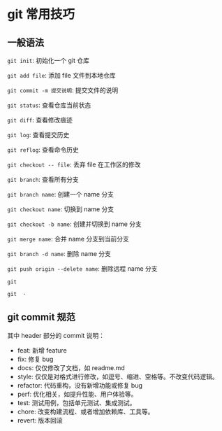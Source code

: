 # git 常用技巧

## 一般语法

`git init`: 初始化一个 git 仓库

`git add file`: 添加 file 文件到本地仓库

`git commit -m 提交说明`: 提交文件的说明

`git status`: 查看仓库当前状态

`git diff`: 查看修改痕迹

`git log`: 查看提交历史

`git reflog`: 查看命令历史

`git checkout -- file`: 丢弃 file 在工作区的修改

`git branch`: 查看所有分支

`git branch name`: 创建一个 name 分支

`git checkout name`: 切换到 name 分支

`git checkout -b name`: 创建并切换到 name 分支

`git merge name`: 合并 name 分支到当前分支

`git branch -d name`: 删除 name 分支

`git push origin --delete name`: 删除远程 name 分支

`git`

`git  ·`

## git commit 规范

其中 header 部分的 commit 说明：

- feat: 新增 feature
- fix: 修复 bug
- docs: 仅仅修改了文档，如 readme.md
- style: 仅仅是对格式进行修改，如逗号、缩进、空格等。不改变代码逻辑。
- refactor: 代码重构，没有新增功能或修复 bug
- perf: 优化相关，如提升性能、用户体验等。
- test: 测试用例，包括单元测试、集成测试。
- chore: 改变构建流程、或者增加依赖库、工具等。
- revert: 版本回滚
